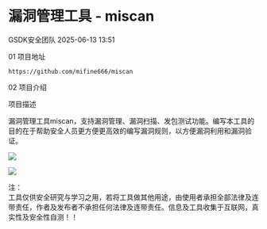 #  漏洞管理工具 - miscan  
 GSDK安全团队   2025-06-13 13:51  
  
01 项目地址  
  
```
https://github.com/mifine666/miscan
```  
  
  
  
02 项目介绍  
  
项目描述  
  
漏洞管理工具miscan，支持漏洞管理、漏洞扫描、发包测试功能。编写本工具的目的在于帮助安全人员更方便更高效的编写漏洞规则，以方便漏洞利用和漏洞验证。  
  
![](https://mmbiz.qpic.cn/sz_mmbiz_png/Xu1xJEZRrFhznqlepxjKQnQuOdVK1ebKDQpHJvw5iaBIBJkSZYlPY42dVgG1MAiaic7EuGfYLhkPFx08PsTYjoJIA/640?wx_fmt=png&from=appmsg "")  
  
![](https://mmbiz.qpic.cn/sz_mmbiz_png/Xu1xJEZRrFhznqlepxjKQnQuOdVK1ebKV402Kp0TTkkVxtglHDk2ia3mibhUFRic67WYYftuCKticIKmicY6kecwtow/640?wx_fmt=png&from=appmsg "")  
  
注：  
工具仅供安全研究与学习之用，若将工具做其他用途，由使用者承担全部法律及连带责任，作者及发布者不承担任何法律及连带责任。信息及工具收集于互联网，真实性及安全性自测！！  
  
  
